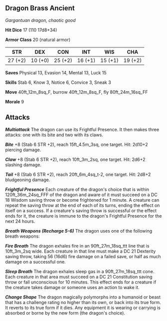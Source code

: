 ## Dragon Brass Ancient

*Gargantuan dragon, chaotic good*

**Hit Dice** 17 (110 17d8+34)

**Armor Class** 20 (natural armor)

| STR     | DEX     | CON     | INT     | WIS     | CHA     |
|---------|---------|---------|---------|---------|---------|
| 27 (+2) | 10 (+0) | 25 (+2) | 16 (+1) | 15 (+1) | 19 (+2) |

**Saves** Physical 13, Evasion 14, Mental 13, Luck 15

**Skills** Stab 6, Know 3, Notice 6, Convice 3, Sneak 3

**Move** 40ft\_12m\_8sq\_F, burrow 40ft\_12m\_8sq\_F, fly 80ft\_24m\_16sq\_FF

**Morale** 9

## Attacks

***Multiattack*** The dragon can use its Frightful Presence. It then makes three attacks: one with its bite and two with its claws.

***Bite*** +8 (Stab 6 STR +2), reach 15ft\_4.5m\_3sq, one target. Hit: 2d10+2 piercing damage.

***Claw*** +8 (Stab 6 STR +2), reach 10ft\_3m\_2sq, one target. Hit: 2d6+2 slashing damage.

***Tail*** +8 (Stab 6 STR +2), reach 20ft\_6m\_4sq\_t-2, one target. Hit: 2d8+2 bludgeoning damage.

***Frightful Presence*** Each creature of the dragon's choice that is within 120ft\_36m\_24sq\_FFF of the dragon and aware of it must succeed on a DC 18 Wisdom saving throw or become frightened for 1 minute. A creature can repeat the saving throw at the end of each of its turns, ending the effect on itself on a success. If a creature's saving throw is successful or the effect ends for it, the creature is immune to the dragon's Frightful Presence for the next 24 hours.

***Breath Weapons (Recharge 5-6)*** The dragon uses one of the following breath weapons:

***Fire Breath*** The dragon exhales fire in an 90ft\_27m\_18sq\_ttt line that is 10ft\_3m\_2sq wide. Each creature in that line must make a DC 21 Dexterity saving throw, taking 56 (16d6) fire damage on a failed save, or half as much damage on a successful one.

***Sleep Breath*** The dragon exhales sleep gas in a 90ft\_27m\_18sq\_ttt cone. Each creature in that area must succeed on a DC 21 Constitution saving throw or fall unconscious for 10 minutes. This effect ends for a creature if the creature takes damage or someone uses an action to wake it.

***Change Shape*** The dragon magically polymorphs into a humanoid or beast that has a challenge rating no higher than its own, or back into its true form. It reverts to its true form if it dies. Any equipment it is wearing or carrying is absorbed or borne by the new form (the dragon's choice).

